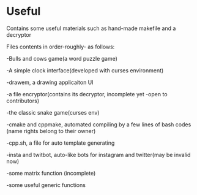 # Useful
Contains some useful materials such as hand-made makefile and a decryptor

Files contents in order-roughly- as follows:


-Bulls and cows game(a word puzzle game)

-A simple clock interface(developed with curses environment)

-drawem, a drawing applicaiton UI

-a file encryptor(contains its decryptor, incomplete yet -open to contributors)

-the classic snake game(curses env)

-cmake and cppmake, automated compiling by a few lines of bash codes (name rights belong to their owner)

-cpp.sh, a file for auto template generating

-insta and twitbot, auto-like bots for instagram and twitter(may be invalid now)

-some matrix function (incomplete)

-some useful generic functions
